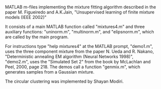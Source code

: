 MATLAB m-files implementing the mixture fitting algorithm described in the paper M. Figueiredo and A.K.Jain, "Unsupervised learning of finite mixture models (IEEE 2002)"

It consists of a main MATLAB function called "mixtures4.m" and three auxiliary functions: "uninorm.m", "multinorm.m", and
"elipsnorm.m", which are called by the main program.

For instructions type "help mixtures4" at the MATLAB prompt, "demo1.m", uses the three component mixture
from the paper N. Ueda and R. Nakano, "Deterministic annealing EM algorithm (Neural Networks 1998)", "demo2.m", uses the "Simulated Set 2" from the book by McLachlan and Peel, 2000, page 218. The demos call a function "genmix.m", which generates samples from a Gaussian mixture.

The circular clustering was implemented by Shayan Modiri.

